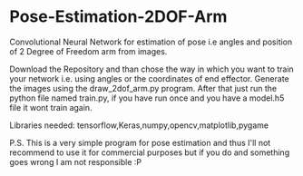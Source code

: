 # Pose-Estimation-2DOF-Arm
Convolutional Neural Network for estimation of pose i.e angles and position of 2 Degree of Freedom arm from images.

Download the Repository and than chose the way in which you want to train your network i.e. using angles or the coordinates of end effector.
Generate the images using the draw_2dof_arm.py program.
After that just run the python file named train.py, if you have run once and you have a model.h5 file it wont train again.

Libraries needed: tensorflow,Keras,numpy,opencv,matplotlib,pygame

P.S.
This is a very simple program for pose estimation and thus I'll not recommend to use it for commercial purposes but if you do and something goes wrong I am not responsible :P
